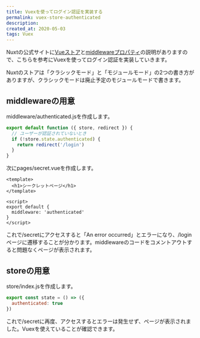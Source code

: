 ```yaml
---
title: Vuexを使ってログイン認証を実装する
permalink: vuex-store-authenticated
description: 
created_at: 2020-05-03
tags: Vuex
---
```


Nuxtの公式サイトに[Vueストア](https://ja.nuxtjs.org/guide/vuex-store/)と[middlewareプロパティ](https://ja.nuxtjs.org/api/pages-middleware/)の説明がありますので、こちらを参考にVuexを使ってログイン認証を実装していきます。
  
Nuxtのストアは「クラシックモード」と「モジュールモード」の2つの書き方がありますが、クラシックモードは廃止予定のモジュールモードで書きます。

## middlewareの用意
middleware/authenticated.jsを作成します。

```js
export default function ({ store, redirect }) {
  // ユーザーが認証されていないとき
  if (!store.state.authenticated) {
    return redirect('/login')
  }
}
```

次にpages/secret.vueを作成します。
```vue
<template>
  <h1>シークレットページ</h1>
</template>

<script>
export default {
  middleware: 'authenticated'
}
</script>
```

これで/secretにアクセスすると「An error occurred」とエラーになり、/loginページに遷移することが分かります。middlewareのコードをコメントアウトすると問題なくページが表示されます。

## storeの用意
store/index.jsを作成します。

```js
export const state = () => ({
  authenticated: true
})
```

これで/secretに再度、アクセスするとエラーは発生せず、ページが表示されました。Vuexを使えていることが確認できます。


## 
